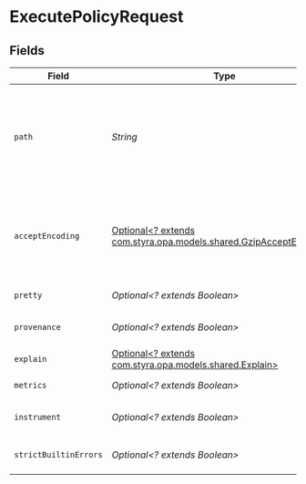 # ExecutePolicyRequest


## Fields

| Field                                                                                                                                                                                                                                                                        | Type                                                                                                                                                                                                                                                                         | Required                                                                                                                                                                                                                                                                     | Description                                                                                                                                                                                                                                                                  | Example                                                                                                                                                                                                                                                                      |
| ---------------------------------------------------------------------------------------------------------------------------------------------------------------------------------------------------------------------------------------------------------------------------- | ---------------------------------------------------------------------------------------------------------------------------------------------------------------------------------------------------------------------------------------------------------------------------- | ---------------------------------------------------------------------------------------------------------------------------------------------------------------------------------------------------------------------------------------------------------------------------- | ---------------------------------------------------------------------------------------------------------------------------------------------------------------------------------------------------------------------------------------------------------------------------- | ---------------------------------------------------------------------------------------------------------------------------------------------------------------------------------------------------------------------------------------------------------------------------- |
| `path`                                                                                                                                                                                                                                                                       | *String*                                                                                                                                                                                                                                                                     | :heavy_check_mark:                                                                                                                                                                                                                                                           | The path separator is used to access values inside object and array documents. If the path indexes into an array, the server will attempt to convert the array index to an integer. If the path element cannot be converted to an integer, the server will respond with 404. | app/rbac                                                                                                                                                                                                                                                                     |
| `acceptEncoding`                                                                                                                                                                                                                                                             | [Optional<? extends com.styra.opa.models.shared.GzipAcceptEncoding>](../../models/shared/GzipAcceptEncoding.md)                                                                                                                                                              | :heavy_minus_sign:                                                                                                                                                                                                                                                           | Indicates the server should respond with a gzip encoded body. The server will send the compressed response only if its length is above `server.encoding.gzip.min_length` value. See the configuration section                                                                |                                                                                                                                                                                                                                                                              |
| `pretty`                                                                                                                                                                                                                                                                     | *Optional<? extends Boolean>*                                                                                                                                                                                                                                                | :heavy_minus_sign:                                                                                                                                                                                                                                                           | If parameter is `true`, response will formatted for humans.                                                                                                                                                                                                                  |                                                                                                                                                                                                                                                                              |
| `provenance`                                                                                                                                                                                                                                                                 | *Optional<? extends Boolean>*                                                                                                                                                                                                                                                | :heavy_minus_sign:                                                                                                                                                                                                                                                           | If parameter is true, response will include build/version info in addition to the result.                                                                                                                                                                                    |                                                                                                                                                                                                                                                                              |
| `explain`                                                                                                                                                                                                                                                                    | [Optional<? extends com.styra.opa.models.shared.Explain>](../../models/shared/Explain.md)                                                                                                                                                                                    | :heavy_minus_sign:                                                                                                                                                                                                                                                           | Return query explanation in addition to result.                                                                                                                                                                                                                              |                                                                                                                                                                                                                                                                              |
| `metrics`                                                                                                                                                                                                                                                                    | *Optional<? extends Boolean>*                                                                                                                                                                                                                                                | :heavy_minus_sign:                                                                                                                                                                                                                                                           | Return query performance metrics in addition to result.                                                                                                                                                                                                                      |                                                                                                                                                                                                                                                                              |
| `instrument`                                                                                                                                                                                                                                                                 | *Optional<? extends Boolean>*                                                                                                                                                                                                                                                | :heavy_minus_sign:                                                                                                                                                                                                                                                           | Instrument query evaluation and return a superset of performance metrics in addition to result.                                                                                                                                                                              |                                                                                                                                                                                                                                                                              |
| `strictBuiltinErrors`                                                                                                                                                                                                                                                        | *Optional<? extends Boolean>*                                                                                                                                                                                                                                                | :heavy_minus_sign:                                                                                                                                                                                                                                                           | Treat built-in function call errors as fatal and return an error immediately.                                                                                                                                                                                                |                                                                                                                                                                                                                                                                              |